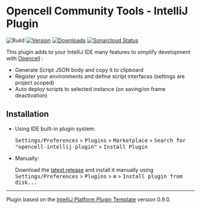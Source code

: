 # Opencell Community Tools - IntelliJ Plugin

![Build](https://github.com/Halvra/opencell-intellij-plugin/workflows/Build/badge.svg)
[![Version](https://img.shields.io/jetbrains/plugin/v/15904.svg)](https://plugins.jetbrains.com/plugin/15904)
[![Downloads](https://img.shields.io/jetbrains/plugin/d/15904.svg)](https://plugins.jetbrains.com/plugin/15904)
[![Sonarcloud Status](https://sonarcloud.io/api/project_badges/measure?project=opencell-intellij-plugin&metric=alert_status)](https://sonarcloud.io/dashboard?id=opencell-intellij-plugin)

<!-- Plugin description -->
This plugin adds to your IntelliJ IDE many features to simplify development with [Opencell](https://opencellsoft.com/) :
- Generate Script JSON body and copy it to clipboard
- Register your environments and define script interfaces (settings are project scoped)
- Auto deploy scripts to selected instance (on saving/on frame deactivation)
<!-- Plugin description end -->

## Installation

- Using IDE built-in plugin system:
  
  <kbd>Settings/Preferences</kbd> > <kbd>Plugins</kbd> > <kbd>Marketplace</kbd> > <kbd>Search for "opencell-intellij-plugin"</kbd> >
  <kbd>Install Plugin</kbd>
  
- Manually:

  Download the [latest release](https://github.com/Halvra/opencell-intellij-plugin/releases/latest) and install it manually using
  <kbd>Settings/Preferences</kbd> > <kbd>Plugins</kbd> > <kbd>⚙️</kbd> > <kbd>Install plugin from disk...</kbd>


---
Plugin based on the [IntelliJ Platform Plugin Template][template] version 0.9.0.

[template]: https://github.com/JetBrains/intellij-platform-plugin-template
